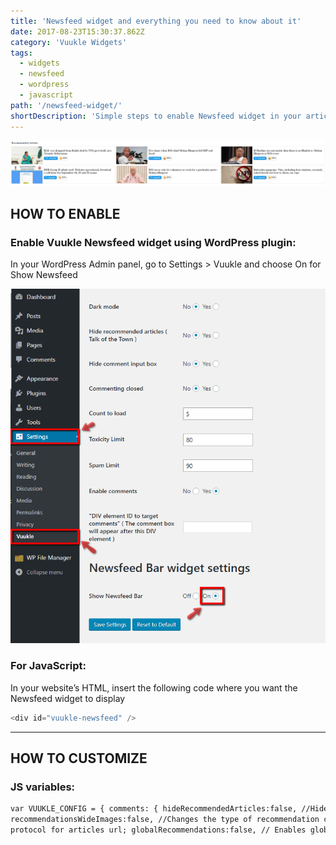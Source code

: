 ```yaml
---
title: 'Newsfeed widget and everything you need to know about it'
date: 2017-08-23T15:30:37.862Z
category: 'Vuukle Widgets'
tags:
  - widgets
  - newsfeed
  - wordpress
  - javascript
path: '/newsfeed-widget/'
shortDescription: 'Simple steps to enable Newsfeed widget in your article with WordPress or javascript'
---
```


![Newsfeed Widget](img-1.png)

## HOW TO ENABLE

### Enable Vuukle Newsfeed widget using WordPress plugin:

In your WordPress Admin panel, go to Settings > Vuukle and choose On for Show Newsfeed

![Enable Newsfeed in WordPress](Vuukle-Enable-Newsfeed-Wordpress.png)

### For JavaScript:

In your website’s HTML, insert the following code where you want the Newsfeed widget to display

```javascript
<div id="vuukle-newsfeed" />
```

---

## HOW TO CUSTOMIZE

### JS variables:

```html
var VUUKLE_CONFIG = { comments: { hideRecommendedArticles:false, //Hide "Newsfeed" widget and "Talk of the town" section; },
recommendationsWideImages:false, //Changes the type of recommendation cards for emote, newsfeed and comment widgets; link:"https://[url]", //Choose
protocol for articles url; globalRecommendations:false, // Enables global recommendations in emotes, comments and newsfeed widget; },
```
